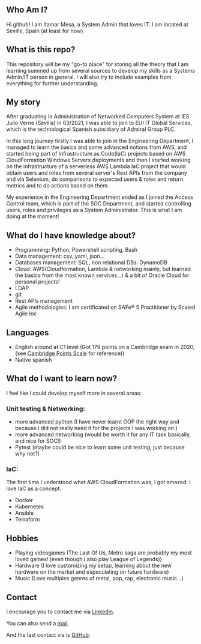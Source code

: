 ## Who Am I?
Hi github! I am Itamar Mesa, a System Admin that loves IT. I am located at Seville, Spain (at least for now).

## What is this repo?
This repository will be my "go-to place" for storing all the theory that I am learning summed up from several sources to develop my skills as a Systems Admin/IT person in general. I will also try to include examples from everything for further understanding.

## My story
After graduating in Administration of Networked Computers System at IES Julio Verne (Sevilla) in 03/2021, I was able to join to EUI IT Global Services, which is the technological Spanish subsidiary of Admiral Group PLC.

In this long journey firstly I was able to join in the Engineering Department, I managed to learn the basics and some advanced notions from AWS, and started being part of Infrastructure as Code(IaC) projects based on AWS CloudFormation Windows Servers deployments and then I started working on the infrastructure of a serverless AWS Lambda IaC project that would obtain users and roles from several server's Rest APIs from the company and via Selenium, do comparisons to expected users & roles and return metrics and to do actions based on them.

My experience in the Engineering Department ended as I joined the Access Control team, which is part of the SOC Department, and started controlling users, roles and privileges as a System Administrator. This is what I am doing at the moment!

## What do I have knowledge about?
- Programming: Python, Powershell scripting, Bash
- Data management: csv, yaml, json...
- Databases management: SQL, non relational DBs: DynamoDB
- Cloud: AWS(Cloudformation, Lambda & networking mainly, but learned the basics from the most known services...) & a bit of Oracle Cloud for personal projects!
- LDAP
- git
- Rest APIs management
- Agile methodologies: I am certificated on SAFe® 5 Practitioner by Scaled Agile Inc

## Languages
- English around at C1 level (Got 179 points on a Cambridge exam in 2020, (see [Cambridge Points Scale](https://www.cambridgeenglish.org/images/210434-converting-practice-test-scores-to-cambridge-english-scale-scores.pdf) for reference))
- Native spanish

## What do I want to learn now?
I feel like I could develop myself more in several areas:

### Unit testing & Networking:
- more advanced python (I have never learnt OOP the right way and because I did not really need it for the projects I was working on.)
- more advanced networking (would be worth it for any IT task basically, and nice for SOC!)
- Pytest (maybe could be nice to learn some unit testing, just because why not?)

### IaC:
The first time I understood what AWS CloudFormation was, I got amazed. I love IaC as a concept. 
- Docker
- Kubernetes
- Ansible
- Terraform

## Hobbies
- Playing videogames (The Last Of Us, Metro saga are probably my most loved games! (even though I also play League of Legends))
- Hardware (I love customizing my setup, learning about the new hardware on the market and especulating on future hardware)
- Music (Love multiples genres of metal, pop, rap, electronic music...)

## Contact
I encourage you to contact me via [Linkedin](https://www.linkedin.com/in/itamar-mesa-mart%C3%ADn-823a04206/).

You can also send a [mail](mailto:itamarmesamartin@gmail.com).

And the last contact via is [GitHub](https://github.com/ItamarMM).
